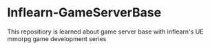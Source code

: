 # Inflearn-GameServerBase
This repositiory is learned about game server base with inflearn's UE mmorpg game development series
